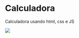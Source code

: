 # Calculadora
Calculadora usando html, css e JS 

<img src="https://blog.livecapital.com.br/wp-content/uploads/2017/12/4-calculos-de-investimento-que-todo-investidor-deve-conhecer.jpg">
